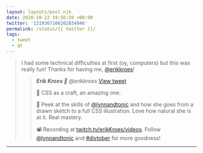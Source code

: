```yaml
---
layout: layouts/post.njk
date: 2020-10-22 19:56:59 +00:00
twitter: '1319367166202834946'
permalink: /status/{{ twitter }}/
tags: 
  - tweet
  - qt
---
```


> I had some technical difficulties at first (oy, computers) but this was really fun! Thanks for having me, [@erikkroes](https://twitter.com/erikkroes)! 
> 
> > <cite>**Erik Kroes 👀** @erikkroes</cite> [View tweet](https://twitter.com/erikkroes/status/1319362540934172672)
> > 
> > 🎨 CSS as a craft, an amazing one.
> > 
> > 🎯 Peek at the skills of [@lynnandtonic](/) and how she goes from a drawn sketch to a full CSS illustration. Love how natural she is at it. Real mastery.
> > 
> > 📽️ Recording at [twitch.tv/erikKroes/videos](http://twitch.tv/erikKroes/videos). Follow [@lynnandtonic](/)  and [#divtober](https://twitter.com/hashtag/divtober) for more goodness!

---
